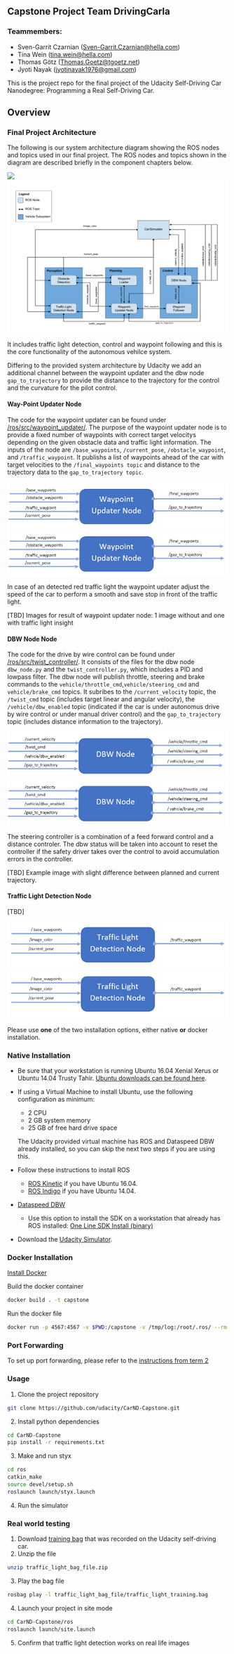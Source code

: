 ## Capstone Project Team DrivingCarla

### Teammembers:

* Sven-Garrit Czarnian ([Sven-Garrit.Czarnian@hella.com](Sven-Garrit.Czarnian@hella.com))
* Tina Wein ([tina.wein@hella.com](tina.wein@hella.com))
* Thomas Götz ([Thomas.Goetz@tgoetz.net](Thomas.Goetz@tgoetz.net))
* Jyoti Nayak ([jyotinayak1976@gmail.com](jyotinayak1976@gmail.com))
 
This is the project repo for the final project of the Udacity Self-Driving Car Nanodegree: Programming a Real Self-Driving Car. 

## Overview
### Final Project Architecture
The following is our system architecture diagram showing the ROS nodes and topics used in our final project. The ROS nodes and topics shown in the diagram are described briefly in the component chapters below.

![](imgs\architecture.png)
![](https://github.com/carndsven/carnd_final_project/blob/master/imgs/final-project-architecture.png)

It includes traffic light detection, control and waypoint following and this is the core functionality of the autonomous vehilce system.

Differing to the provided system architecture by Udacity we add an additional channel between the waypoint updater and the dbw node `gap_to_trajectory` to provide the distance to the trajectory for the control and the curvature for the pilot control.

#### Way-Point Updater Node
The code for the waypoint updater can be found under [/ros/src/waypoint_updater/](/ros/src/waypoint_updater/). The purpose of the waypoint updater node is to provide a fixed number of waypoints with correct target velocitys depending on the given obstacle data and traffic light information. The inputs of the node are  `/base_waypoints`, `/current_pose`, `/obstacle_waypoint`, and `/traffic_waypoint`. It publishs a list of waypoints ahead of the car with target velocities to the `/final_waypoints topic` and distance to the trajectory data to the `gap_to_trajectory topic`. 

![](imgs\waypoint_updater_node.png)
![](https://github.com/carndsven/carnd_final_project/blob/master/imgs/waypoint_updater_node.png)

In case of an detected red traffic light the waypoint updater adjust the speed of the car to perform a smooth and save stop in front of the traffic light.

[TBD] Images for result of waypoint updater node: 1 image without and one with traffic light insight

#### DBW Node Node
The code for the drive by wire control can be found under [/ros/src/twist_controller/](/ros/src/twist_controller/). It consists of the files for the dbw node `dbw_node.py` and the `twist_controller.py`, which includes a PID and lowpass filter.
The dbw node will publish throttle, steering and brake commands to the `vehicle/throttle_cmd`,`vehicle/steering_cmd` and `vehicle/brake_cmd` topics. It subribes to the `/current_velocity` topic, the `/twist_cmd` topic (includes target linear and angular velocity), the  `/vehicle/dbw_enabled` topic (indicated if the car is under autonomus drive by wire control or under manual driver control) and the `gap_to_trajectory` topic (includes distance information to the trajectory).

![](imgs\dbw_node.png)
![](https://github.com/carndsven/carnd_final_project/blob/master/imgs/dbw_node.png)

The steering controller is a combination of a feed forward control and a distance controler.
The dbw status will be taken into account to reset the controller if the safety driver takes over the control to avoid accumulation errors in the controller.

[TBD] Example image with slight difference between planned and current trajectory.

#### Traffic Light Detection Node

[TBD]

![](imgs\traffic_light_detection_node.png)
![](https://github.com/carndsven/carnd_final_project/blob/master/imgs/traffic_light_detection_node.png)

Please use **one** of the two installation options, either native **or** docker installation.

### Native Installation

* Be sure that your workstation is running Ubuntu 16.04 Xenial Xerus or Ubuntu 14.04 Trusty Tahir. [Ubuntu downloads can be found here](https://www.ubuntu.com/download/desktop).
* If using a Virtual Machine to install Ubuntu, use the following configuration as minimum:
  * 2 CPU
  * 2 GB system memory
  * 25 GB of free hard drive space

  The Udacity provided virtual machine has ROS and Dataspeed DBW already installed, so you can skip the next two steps if you are using this.

* Follow these instructions to install ROS
  * [ROS Kinetic](http://wiki.ros.org/kinetic/Installation/Ubuntu) if you have Ubuntu 16.04.
  * [ROS Indigo](http://wiki.ros.org/indigo/Installation/Ubuntu) if you have Ubuntu 14.04.
* [Dataspeed DBW](https://bitbucket.org/DataspeedInc/dbw_mkz_ros)
  * Use this option to install the SDK on a workstation that already has ROS installed: [One Line SDK Install (binary)](https://bitbucket.org/DataspeedInc/dbw_mkz_ros/src/81e63fcc335d7b64139d7482017d6a97b405e250/ROS_SETUP.md?fileviewer=file-view-default)
* Download the [Udacity Simulator](https://github.com/udacity/CarND-Capstone/releases).

### Docker Installation
[Install Docker](https://docs.docker.com/engine/installation/)

Build the docker container
```bash
docker build . -t capstone
```

Run the docker file
```bash
docker run -p 4567:4567 -v $PWD:/capstone -v /tmp/log:/root/.ros/ --rm -it capstone
```

### Port Forwarding
To set up port forwarding, please refer to the [instructions from term 2](https://classroom.udacity.com/nanodegrees/nd013/parts/40f38239-66b6-46ec-ae68-03afd8a601c8/modules/0949fca6-b379-42af-a919-ee50aa304e6a/lessons/f758c44c-5e40-4e01-93b5-1a82aa4e044f/concepts/16cf4a78-4fc7-49e1-8621-3450ca938b77)

### Usage

1. Clone the project repository
```bash
git clone https://github.com/udacity/CarND-Capstone.git
```

2. Install python dependencies
```bash
cd CarND-Capstone
pip install -r requirements.txt
```
3. Make and run styx
```bash
cd ros
catkin_make
source devel/setup.sh
roslaunch launch/styx.launch
```
4. Run the simulator

### Real world testing
1. Download [training bag](https://s3-us-west-1.amazonaws.com/udacity-selfdrivingcar/traffic_light_bag_file.zip) that was recorded on the Udacity self-driving car.
2. Unzip the file
```bash
unzip traffic_light_bag_file.zip
```
3. Play the bag file
```bash
rosbag play -l traffic_light_bag_file/traffic_light_training.bag
```
4. Launch your project in site mode
```bash
cd CarND-Capstone/ros
roslaunch launch/site.launch
```
5. Confirm that traffic light detection works on real life images
